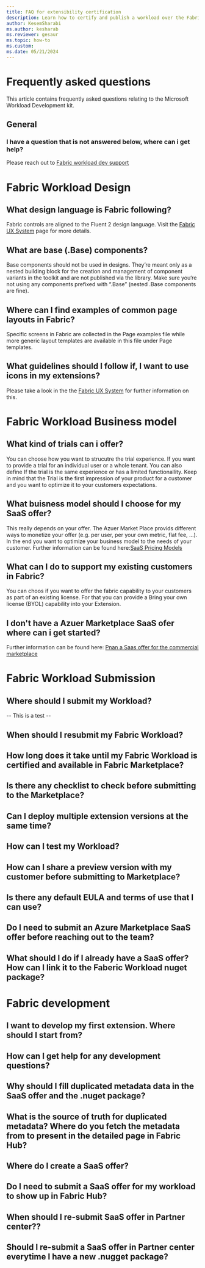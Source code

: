 ```yaml
---
title: FAQ for extensibility certification 
description: Learn how to certify and publish a workload over the Fabric extensibility platform.
author: KesemSharabi
ms.author: kesharab
ms.reviewer: gesaur
ms.topic: how-to
ms.custom:
ms.date: 05/21/2024
---
```


# Frequently asked questions

This article contains frequently asked questions relating to the Microsoft Workload Development kit.

## General
### I have a question that is not answered below, where can i get help?
Please reach out to [Fabric workload dev support](mailto:ILDCWLSupport@microsoft.com)

# Fabric Workload Design
## What design language is Fabric following?
Fabric controls are aligned to the Fluent 2 design language. Visit the [Fabric UX System](https://aka.ms/fabricux)  page for more details.

## What are base (.Base) components?
Base components should not be used in designs. They’re meant only as a nested building block for the creation and management of component variants in the toolkit and are not published via the library. Make sure you‘re not using any components prefixed with “.Base” (nested .Base components are fine).

## Where can I find examples of common page layouts in Fabric?
Specific screens in Fabric are collected in the Page examples file while more generic layout templates are available in this file under Page templates.

## What guidelines should I follow if, I want to use icons in my extensions?
Please take a look in the the [Fabric UX System](https://aka.ms/fabricux) for further information on this. 

# Fabric Workload Business model
## What kind of trials can i offer?
You can choose how you want to strucutre the trial experience. If you want to provide a trial for an individual user or a whole tenant. You can also define If the trial is the same experience or has a limited functionallity. Keep in mind that the Trial is the first impression of your product for a customer and you want to optimize it to your customers expectations. 

## What buisness model should I choose for my SaaS offer?
This really depends on your offer. The Azuer Market Place provids different ways to monetize your offer (e.g. per user, per your own metric, flat fee, ...). In the end you want to optimize your business model to the needs of your customer. Further information can be found here:[SaaS Pricing Models](https://learn.microsoft.com/en-us/partner-center/marketplace/plan-saas-offer#saas-pricing-models)

## What can I do to support my existing customers in Fabric? 
You can choos if you want to offer the fabric capability to your customers as part of an existing license. For that you can provide a Bring your own license (BYOL) capability into your Extension.

## I don't have a Azuer Marketplace SaaS ofer where can i get started?
Further information can be found here: [Pnan a Saas offer for the commercial marketplace](https://learn.microsoft.com/en-us/partner-center/marketplace/plan-saas-offer)


# Fabric Workload Submission 
## Where should I submit my Workload?
-- This is a test -- 
## When should I resubmit my Fabric Workload?
## How long does it take until my Fabric Workload is certified and available in Fabric Marketplace?
## Is there any checklist to check before submitting to the Marketplace?
## Can I deploy multiple extension versions at the same time?
## How can I test my Workload?
## How can I share a preview version with my customer before submitting to Marketplace?
## Is there any default EULA and terms of use that I can use?
## Do I need to submit an Azure Marketplace SaaS offer before reaching out to the team?
## What should I do if I already have a SaaS offer? How can I link it to the Faberic Workload nuget package?



# Fabric development
## I want to develop my first extension. Where should I start from?
## How can I get help for any development questions?
## Why should I fill duplicated metadata data in the SaaS offer and the .nuget package?
## What is the source of truth for duplicated metadata? Where do you fetch the metadata from to present in the detailed page in Fabric Hub?
## Where do I create a SaaS offer?
## Do I need to submit a SaaS offer for my workload to show up in Fabric Hub?
## When should I re-submit SaaS offer in Partner center??
## Should I re-submit a SaaS offer in Partner center everytime I have a new .nugget package?
